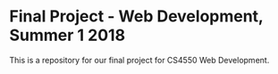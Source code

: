 # Final Project - Web Development, Summer 1 2018
This is a repository for our final project for CS4550 Web Development.
